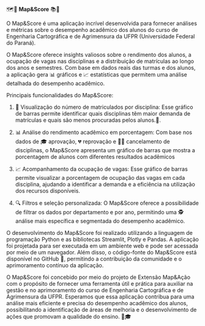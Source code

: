 🗺️🎯 **Map&Score** 📚🚀

O Map&Score é uma aplicação incrível desenvolvida para fornecer análises e métricas sobre o desempenho acadêmico dos alunos do curso de Engenharia Cartográfica e de Agrimensura da UFPR (Universidade Federal do Paraná).

O Map&Score oferece insights valiosos sobre o rendimento dos alunos, a ocupação de vagas nas disciplinas e a distribuição de matrículas ao longo dos anos e semestres. Com base em dados reais das turmas e dos alunos, a aplicação gera 📊 gráficos e 📈 estatísticas que permitem uma análise detalhada do desempenho acadêmico.

Principais funcionalidades do Map&Score:

1. 👀 Visualização do número de matriculados por disciplina: Esse gráfico de barras permite identificar quais disciplinas têm maior demanda de matrículas e quais são menos procuradas pelos alunos.🌚.

2. 📊 Análise do rendimento acadêmico em porcentagem: Com base nos dados de 🎓 aprovação, 💔 reprovação e 🧙‍♂️ cancelamento de disciplinas, o Map&Score apresenta um gráfico de barras que mostra a porcentagem de alunos com diferentes resultados acadêmicos

3. 📈 Acompanhamento da ocupação de vagas: Esse gráfico de barras permite visualizar a porcentagem de ocupação das vagas em cada disciplina, ajudando a identificar a demanda e a eficiência na utilização dos recursos disponíveis.
   
4. 🔍 Filtros e seleção personalizada: O Map&Score oferece a possibilidade de filtrar os dados por departamento e por ano, permitindo uma 🕵️ análise mais específica e segmentada do desempenho acadêmico.

O desenvolvimento do Map&Score foi realizado utilizando a linguagem de programação Python e as bibliotecas Streamlit, Plotly e Pandas. A aplicação foi projetada para ser executada em um ambiente web e pode ser acessada por meio de um navegador. Além disso, o código-fonte do Map&Score está disponível no GitHub 🐙, permitindo a contribuição da comunidade e o aprimoramento contínuo da aplicação.

O Map&Score foi concebido por meio do projeto de Extensão Map&Ação com o propósito de fornecer uma ferramenta útil e prática para auxiliar na gestão e no aprimoramento do curso de Engenharia Cartográfica e de Agrimensura da UFPR. Esperamos que essa aplicação contribua para uma análise mais eficiente e precisa do desempenho acadêmico dos alunos, possibilitando a identificação de áreas de melhoria e o desenvolvimento de ações que promovam a qualidade do ensino. 🚀🎓

